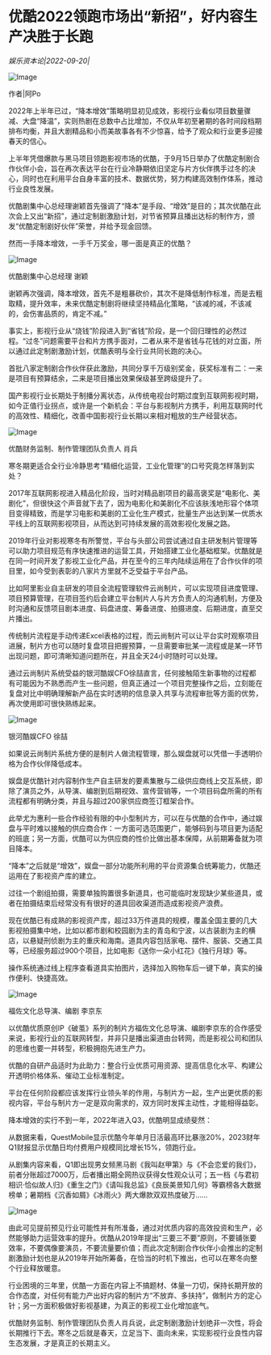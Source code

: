 # 优酷2022领跑市场出“新招”，好内容生产决胜于长跑

*娱乐资本论|2022-09-20|*

![Image](https://p9.toutiaoimg.com/img/tos-cn-i-qvj2lq49k0/ae8b86951d5545dd95b73472651b02e1~tplv-tt-shrink:640:0.image)

作者|阿Po

2022年上半年已过，“降本增效”策略明显初见成效，影视行业看似项目数量骤减、大盘“降温”，实则热剧在总数中占比增加，不仅从年初至暑期的各时间段档期排布均衡，并且大剧精品和小而美故事各有不少惊喜，给予了观众和行业更多迎接春天的信心。

上半年凭借爆款与黑马项目领跑影视市场的优酷，于9月15日举办了优酷定制剧合作伙伴小会，旨在再次表达平台在行业冷静期依旧坚定与片方伙伴携手过冬的决心，同时也在利用平台自身丰富的技术、数据优势，努力构建高效制作体系，推动行业良性发展。

优酷剧集中心总经理谢颖首先强调了“降本”是手段、“增效”是目的；其次优酷在此次会上又出“新招”，通过定制剧激励计划，对节省预算且播出达标的制作方，颁发“优酷定制剧好伙伴”荣誉，并给予现金回馈。

然而一手降本增效，一手千万奖金，哪一面是真正的优酷？

![Image](https://p3.toutiaoimg.com/img/tos-cn-i-qvj2lq49k0/1a0f346fc70f4950b5a1ded9ced30ece~tplv-tt-shrink:640:0.image)

优酷剧集中心总经理 谢颖

谢颖再次强调，降本增效，首先不是粗暴砍价，其次不是降低制作标准，而是去粗取精，提升效率，未来优酷定制剧将继续坚持精品化策略，“该减的减，不该减的，会伤害品质的，肯定不减。”

事实上，影视行业从“烧钱”阶段进入到“省钱”阶段，是一个回归理性的必然过程。“过冬”问题需要平台和片方携手面对，二者从来不是省钱与花钱的对立面，所以通过此定制剧激励计划，优酷表明与全行业共同长跑的决心。

首批八家定制剧合作伙伴获此激励，共同分享千万级别奖金，获奖标准有二：一来是项目有预算结余，二来是项目播出效果保级甚至跨级提升了。

国产影视行业长期处于制播分离状态，从传统电视台时期过度到互联网影视时期，如今正值行业拐点，或许是一个新机会：平台与影视制片方携手，利用互联网时代的高效性、精细化，改善中国影视行业长期以来相对粗放的生产经营状态。

![Image](https://p3.toutiaoimg.com/img/tos-cn-i-qvj2lq49k0/d70f43d341344496a28a165a3face852~tplv-tt-shrink:640:0.image)

优酷财务监制、制作管理团队负责人 肖兵

寒冬期更适合全行业冷静思考“精细化运营，工业化管理”的口号究竟怎样落到实处？

2017年互联网影视进入精品化阶段，当时对精品剧项目的最高褒奖是“电影化、美剧化”，但很快这个声音就下去了，因为电影化和美剧化不应该肤浅地形容个体项目变得精致，而是学习电影和美剧的工业化生产模式，批量生产出达到某一优质水平线上的互联网影视项目，从而达到可持续发展的高效影视化发展之路。

2019年行业对影视寒冬有所警觉，平台与头部公司尝试通过自主研发制片管理等可以助力项目规范有序快速推进的运营工具，开始搭建工业化基础框架。优酷就是在同一时间开发了影视工业化产品，并在至今的三年内陆续运用在了合作伙伴的项目里，如今受到表彰的八家片方里就不乏受益于平台产品。

比如阿里影业自主研发的项目全流程管理软件云尚制片，可以实现项目进度管理、项目预算管理，在项目签约后会建立平台制片人与片方负责人的沟通机制，方便及时沟通和反馈项目剧本进度、码盘进度、筹备进度、拍摄进度、后期进度，直至交片播出。

传统制片流程是手动传递Excel表格的过程，而云尚制片可以让平台实时观察项目进展，制片方也可以随时复盘项目把握预算，一旦需要审批某一流程或是某一环节出现问题，即可清晰知道问题所在，并且全天24小时随时可以处理。

通过云尚制片系统受益的银河酷娱CFO徐喆直言，任何接触陌生新事物的过程都有可能因为不熟悉而产生一些问题，但真正通过一个项目完整操作之后，立刻能在复盘对比中明确理解新产品在实时透明的信息录入共享与流程审批等方面的优势，再次使用即可很快熟练起来。

![Image](https://p26.toutiaoimg.com/img/tos-cn-i-qvj2lq49k0/c911c2a72c004b29b2b3b8ac71f9e0a5~tplv-tt-shrink:640:0.image)

银河酷娱CFO 徐喆

如果说云尚制片系统方便的是制片人做流程管理，那么娱盘就可以凭借一手透明价格为合作伙伴降低成本。

娱盘是优酷针对内容制作生产自主研发的要素集散与二级供应商线上交互系统，即除了演员之外，从导演、编剧到后期视效、宣传营销等，一个项目码盘所需的所有流程都有明确分类，并且与超过200家供应商签订框架合作。

此举尤为惠利一些合作经验有限的中小型制片方，可以在与优酷的合作中，通过娱盘与平时难以接触的供应商合作：一方面可选范围更广，能够码到与项目更为适配的班底；另一方面，优酷可以为供应商的性价比做出基本保障，从前期筹备就为项目降本。

“降本”之后就是“增效”，娱盘一部分功能所利用的平台资源集合统筹能力，优酷还运用在了影视资产库的建立。

过往一个剧组拍摄，需要单独购置很多新道具，也可能临时发现缺少某些道具，或者在拍摄结束后经常没有有很好的道具回收渠道而造成影视资产浪费。

现在优酷已有成熟的影视资产库，超过33万件道具的规模，覆盖全国主要的几大影视拍摄集中地，比如以都市剧和校园剧为主的青岛和宁波，以古装剧为主的横店，以悬疑刑侦剧为主的重庆和海南。道具内容包括家电、摆件、服装、交通工具等，已经服务超过900个项目，比如电影《送你一朵小红花》《独行月球》等。

操作系统通过线上程序查看道具实拍图片，选择加入购物车后一键下单，真实的操作便利、快捷高效。

![Image](https://p6.toutiaoimg.com/img/tos-cn-i-qvj2lq49k0/97945c533b5048b8ba47a6de689f1c84~tplv-tt-shrink:640:0.image)

福佐文化总导演、编剧 李京东

以优酷优质原创IP《破茧》系列的制片方福佐文化总导演、编剧李京东的合作感受来说，影视行业的互联网转型，并非只是播出渠道由台转网，而是影视公司和团队的思维也要一并转型，积极拥抱先进生产力。

优酷的自研产品适时为此助力：整合行业优质可用资源、提高信息化水平、构建公开透明价格体系、催动工业标准制定。

平台在任何阶段都应该发挥行业领头羊的作用，与制片方一起，生产出更优质的影视内容，平台与制片方一定是双向需求的，双方同时发挥主动性，才能相得益彰。

降本增效的实行不到一年，2022年进入Q3，优酷明显成绩斐然：

从数据来看，QuestMobile显示优酷今年单月日活最高环比暴涨20%，2023财年Q1财报显示优酷日均付费用户规模同比增长15%，领跑行业。

从剧集内容来看，Q1即出现男女频黑马剧《我叫赵甲第》与《不会恋爱的我们》，前者分账超过7000万，后者播出期全网热议获得女性观众认可；五一档《与君初相识·恰似故人归》《重生之门》《请叫我总监》《良辰美景知几何》等霸榜各大数据榜单；暑期档《沉香如屑》《冰雨火》两大爆款双双热度破万……

![Image](https://p6.toutiaoimg.com/img/tos-cn-i-qvj2lq49k0/371ca8d65df147a4ba860396a074d157~tplv-tt-shrink:640:0.image)

由此可见提前预见行业可能性并有所准备，通过对优质内容的高效投资和生产，必然能够助力运营效率的提升。优酷从2019年提出“三要三不要”原则，不要铺张要效率，不要偶像要演员，不要流量要价值；而此次定制剧合作伙伴小会推出的定制剧激励计划也是从2019年开始所筹备，在恰当的时机下推出，也可以在寒冬向整个行业释放暖意。

行业困境的三年里，优酷一方面在内容上不搞题材、体量一刀切，保持长期开放的合作态度，对任何有能力产出好内容的制片方“不放弃、多扶持”，做制片方的定心针；另一方面积极做好影视基建，为真正的影视工业化增加底气。

优酷财务监制、制作管理团队负责人肖兵说，此定制剧激励计划绝非一次性，将会长期推行下去。寒冬之后就是春天，立足当下、面向未来，实现影视行业良性内容生态发展，才是真正的长期主义。

